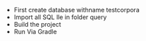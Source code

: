  - First create database withname testcorpora
 - Import all SQL Ile in folder query
 - Build the project
 - Run Via Gradle 
